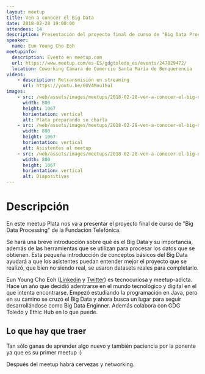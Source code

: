 ```yaml
---
layout: meetup
title: Ven a conocer el Big Data
date: 2018-02-28 19:00:00
attendees: 14
description: Presentación del proyecto final de curso de "Big Data Processing" de la Fundación Telefónica
speaker:
  name: Eun Young Cho Eoh
meetupinfo:
  description: Evento en meetup.com
  url: https://www.meetup.com/es-ES/gdgtoledo_es/events/247829472/
  location: Coworking Cámara de Comercio Santa María de Benquerencia
videos:
    - description: Retransmisión en streaming
      url: https://youtu.be/0UV4Mou1huI
images:
    - src: /web/assets/images/meetups/2018-02-28-ven-a-conocer-el-big-data/plata-en-accion.jpg
      width: 800
      height: 1067
      horientation: vertical
      alt: Plata preparando su charla
    - src: /web/assets/images/meetups/2018-02-28-ven-a-conocer-el-big-data/asistentes.jpg
      width: 800
      height: 1067
      horientation: vertical
      alt: Asistentes al meetup
    - src: /web/assets/images/meetups/2018-02-28-ven-a-conocer-el-big-data/como-se-hace-big-data.jpg
      width: 800
      height: 1067
      horientation: vertical
      alt: Diapositivas
---
```


# Descripción
En este meetup Plata nos va a presentar el proyecto final de curso de "Big Data Processing" de la Fundación Telefónica.

Se hará una breve introducción sobre qué es el Big Data y su importancia, además de las herramientas que se utilizan para procesar los datos que se obtienen. Esta pequeña introducción de conceptos básicos del Big Data ayudará a que los asistentes puedan entender mejor el proyecto que se realizó, que bien no siendo real, se usaron datasets reales para completarlo.

Eun Young Cho Eoh ([Linkedin](https://www.linkedin.com/in/eun-plata/) y [Twitter](https://twitter.com/eunEsPlata)) es tecnocuriosa y meetup-adicta. Hace un año que decidió adentrarse en el mundo tecnológico y digital en el que intenta encontrarse. Empezó estudiando la programación en Java, pero en su camino se cruzó el Big Data y ahora busca un lugar para seguir desarrollándose como Big Data Enginner. Además colabora con GDG Toledo y Ethic Hub en lo que puede.

## Lo que hay que traer
Tan sólo ganas de aprender algo nuevo y también paciencia por la ponente ya que es su primer meetup :)

Después del meetup habrá cervezas y networking.